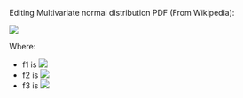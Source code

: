 Editing Multivariate normal distribution PDF (From Wikipedia):

<img src="https://render.githubusercontent.com/render/math?math=PDF=(2\pi)^{-\frac{k}{2}}\det(\boldsymbol\Sigma)^{-\frac{1}{2}} \, e^{ -\frac{1}{2}(\mathbf{x} - \boldsymbol\mu)^{{{\!\mathsf{T}}}} \boldsymbol\Sigma^{-1}(\mathbf{x} - \boldsymbol\mu)}">

Where:
- f1 is <img src="https://render.githubusercontent.com/render/math?math=(2\pi)^{-\frac{k}{2}}">
- f2 is <img src="https://render.githubusercontent.com/render/math?math=\det(\boldsymbol\Sigma)^{-\frac{1}{2}}">
- f3 is <img src="https://render.githubusercontent.com/render/math?math=e^{ -\frac{1}{2}(\mathbf{x} - \boldsymbol\mu)^{{{\!\mathsf{T}}}} \boldsymbol\Sigma^{-1}(\mathbf{x} - \boldsymbol\mu)}">
